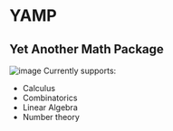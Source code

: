 # YAMP
## Yet Another Math Package
![image](https://user-images.githubusercontent.com/45035322/151656281-43e17ea8-8aa1-4b05-bf16-5938bc2e6f6e.png)
Currently supports:
* Calculus
* Combinatorics
* Linear Algebra
* Number theory
